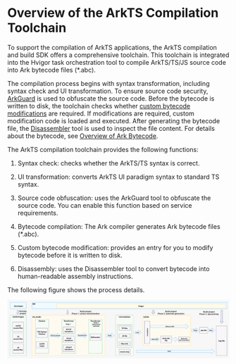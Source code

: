 # Overview of the ArkTS Compilation Toolchain

To support the compilation of ArkTS applications, the ArkTS compilation and build SDK offers a comprehensive toolchain. This toolchain is integrated into the Hvigor task orchestration tool to compile ArkTS/TS/JS source code into Ark bytecode files (*.abc).

The compilation process begins with syntax transformation, including syntax check and UI transformation. To ensure source code security, [ArkGuard](source-obfuscation.md) is used to obfuscate the source code. Before the bytecode is written to disk, the toolchain checks whether [custom bytecode modifications](customize-bytecode-during-compilation.md) are required. If modifications are required, custom modification code is loaded and executed. After generating the bytecode file, the [Disassembler](tool-disassembler.md) tool is used to inspect the file content. For details about the bytecode, see [Overview of Ark Bytecode](arkts-bytecode-overview.md).

The ArkTS compilation toolchain provides the following functions:

1. Syntax check: checks whether the ArkTS/TS syntax is correct.

2. UI transformation: converts ArkTS UI paradigm syntax to standard TS syntax.

3. Source code obfuscation: uses the ArkGuard tool to obfuscate the source code. You can enable this function based on service requirements.

4. Bytecode compilation: The Ark compiler generates Ark bytecode files (\*.abc).

5. Custom bytecode modification: provides an entry for you to modify bytecode before it is written to disk.

6. Disassembly: uses the Disassembler tool to convert bytecode into human-readable assembly instructions.

The following figure shows the process details.

![compilation-tool-overview](figures/compilation-tool-overview.png)
